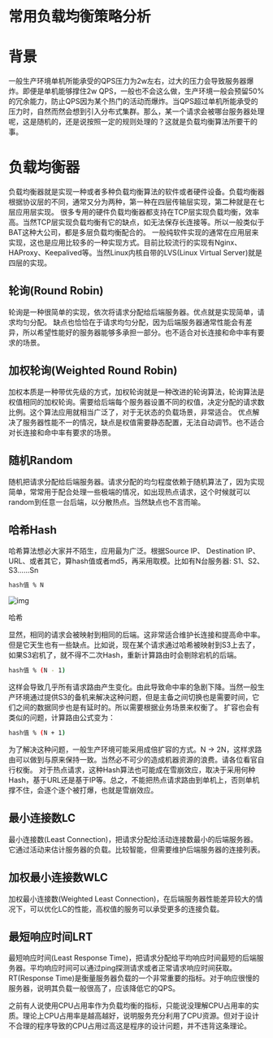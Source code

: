 # 常用负载均衡策略分析

# 背景

一般生产环境单机所能承受的QPS压力为2w左右，过大的压力会导致服务器爆炸。即便是单机能够撑住2w QPS，一般也不会这么做，生产环境一般会预留50%的冗余能力，防止QPS因为某个热门的活动而爆炸。当QPS超过单机所能承受的压力时，自然而然会想到引入分布式集群。那么，某一个请求会被哪台服务器处理呢，这是随机的，还是说按照一定的规则处理的？这就是负载均衡算法所要干的事。

# 负载均衡器

负载均衡器就是实现一种或者多种负载均衡算法的软件或者硬件设备。负载均衡器根据协议层的不同，通常又分为两种，第一种在四层传输层实现，第二种就是在七层应用层实现。
很多专用的硬件负载均衡器都支持在TCP层实现负载均衡，效率高。当然TCP层实现负载均衡有它的缺点，如无法保存长连接等。所以一般类似于BAT这种大公司，都是多层负载均衡配合的。
一般纯软件实现的通常在应用层来实现，这也是应用比较多的一种实现方式。目前比较流行的实现有Nginx、HAProxy、Keepalived等。当然Linux内核自带的LVS(Linux Virtual Server)就是四层的实现。

## 轮询(Round Robin)

轮询是一种很简单的实现，依次将请求分配给后端服务器。优点就是实现简单，请求均匀分配。
缺点也恰恰在于请求均匀分配，因为后端服务器通常性能会有差异，所以希望性能好的服务器能够多承担一部分。也不适合对长连接和命中率有要求的场景。

## 加权轮询(Weighted Round Robin)

加权本质是一种带优先级的方式，加权轮询就是一种改进的轮询算法，轮询算法是权值相同的加权轮询。需要给后端每个服务器设置不同的权值，决定分配的请求数比例。这个算法应用就相当广泛了，对于无状态的负载场景，非常适合。
优点解决了服务器性能不一的情况，缺点是权值需要静态配置，无法自动调节。也不适合对长连接和命中率有要求的场景。

## 随机Random

随机把请求分配给后端服务器。请求分配的均匀程度依赖于随机算法了，因为实现简单，常常用于配合处理一些极端的情况，如出现热点请求，这个时候就可以random到任意一台后端，以分散热点。当然缺点也不言而喻。

## 哈希Hash

哈希算法想必大家并不陌生，应用最为广泛。根据Source IP、 Destination IP、URL、或者其它，算hash值或者md5，再采用取模。比如有N台服务器: S1、S2、S3……Sn



```bash
hash值 % N 
```

![img](https://upload-images.jianshu.io/upload_images/7786950-d558cdef6fdd227d.png?imageMogr2/auto-orient/strip|imageView2/2/w/762/format/webp)

哈希



显然，相同的请求会被映射到相同的后端。这非常适合维护长连接和提高命中率。
但是它天生也有一些缺点。比如说，现在某个请求通过哈希被映射到S3上去了，如果S3宕机了，就不得不二次Hash，重新计算路由时会剔除宕机的后端。



```bash
hash值 % (N - 1)
```

这样会导致几乎所有请求路由产生变化。由此导致命中率的急剧下降。当然一般生产环境通过提供S3的备机来解决这种问题，但是主备之间切换也是需要时间，它们之间的数据同步也是有延时的。所以需要根据业务场景来权衡了。
扩容也会有类似的问题，计算路由公式变为：



```bash
hash值 % (N + 1)
```

为了解决这种问题，一般生产环境可能采用成倍扩容的方式。N -> 2N，这样求路由可以做到与原来保持一致。当然必不可少的造成机器资源的浪费。请各位看官自行权衡。
对于热点请求，这种Hash算法也可能成在雪崩效应，取决于采用何种Hash，基于URL还是基于IP等。总之，不能把热点请求路由到单机上，否则单机撑不住，会逐个逐个被打爆，也就是雪崩效应。

## 最小连接数LC

最小连接数(Least Connection)，把请求分配给活动连接数最小的后端服务器。它通过活动来估计服务器的负载。比较智能，但需要维护后端服务器的连接列表。

## 加权最小连接数WLC

加权最小连接数(Weighted Least Connection)，在后端服务器性能差异较大的情况下，可以优化LC的性能，高权值的服务可以承受更多的连接负载。

## 最短响应时间LRT

最短响应时间(Least Response Time)，把请求分配给平均响应时间最短的后端服务器。平均响应时间可以通过ping探测请求或者正常请求响应时间获取。
RT(Response Time)是衡量服务器负载的一个非常重要的指标。对于响应很慢的服务器，说明其负载一般很高了，应该降低它的QPS。

之前有人说使用CPU占用率作为负载均衡的指标，只能说没理解CPU占用率的实质。理论上CPU占用率是越高越好，说明服务充分利用了CPU资源。但对于设计不合理的程序导致的CPU占用过高这是程序的设计问题，并不违背这条理论。